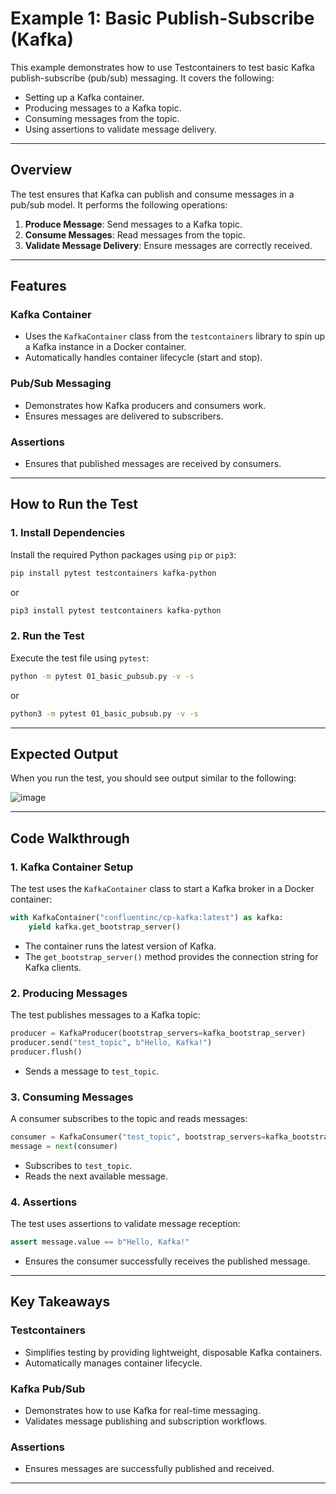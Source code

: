 # Example 1: Basic Publish-Subscribe (Kafka)

This example demonstrates how to use Testcontainers to test basic Kafka publish-subscribe (pub/sub) messaging. It covers the following:

- Setting up a Kafka container.
- Producing messages to a Kafka topic.
- Consuming messages from the topic.
- Using assertions to validate message delivery.

---

## Overview

The test ensures that Kafka can publish and consume messages in a pub/sub model. It performs the following operations:

1. **Produce Message**: Send messages to a Kafka topic.
2. **Consume Messages**: Read messages from the topic.
3. **Validate Message Delivery**: Ensure messages are correctly received.

---

## Features

### Kafka Container

- Uses the `KafkaContainer` class from the `testcontainers` library to spin up a Kafka instance in a Docker container.
- Automatically handles container lifecycle (start and stop).

### Pub/Sub Messaging

- Demonstrates how Kafka producers and consumers work.
- Ensures messages are delivered to subscribers.

### Assertions

- Ensures that published messages are received by consumers.

---

## How to Run the Test

### 1. Install Dependencies

Install the required Python packages using `pip` or `pip3`:

```bash
pip install pytest testcontainers kafka-python
```

or

```bash
pip3 install pytest testcontainers kafka-python
```

### 2. Run the Test

Execute the test file using `pytest`:

```bash
python -m pytest 01_basic_pubsub.py -v -s
```

or

```bash
python3 -m pytest 01_basic_pubsub.py -v -s
```

---

## Expected Output

When you run the test, you should see output similar to the following:

![image](https://github.com/user-attachments/assets/725e9979-685c-4073-80b1-fb466cb427b3)

---

## Code Walkthrough

### 1. Kafka Container Setup

The test uses the `KafkaContainer` class to start a Kafka broker in a Docker container:

```python
with KafkaContainer("confluentinc/cp-kafka:latest") as kafka:
    yield kafka.get_bootstrap_server()
```

- The container runs the latest version of Kafka.
- The `get_bootstrap_server()` method provides the connection string for Kafka clients.

### 2. Producing Messages

The test publishes messages to a Kafka topic:

```python
producer = KafkaProducer(bootstrap_servers=kafka_bootstrap_server)
producer.send("test_topic", b"Hello, Kafka!")
producer.flush()
```

- Sends a message to `test_topic`.

### 3. Consuming Messages

A consumer subscribes to the topic and reads messages:

```python
consumer = KafkaConsumer("test_topic", bootstrap_servers=kafka_bootstrap_server, auto_offset_reset="earliest")
message = next(consumer)
```

- Subscribes to `test_topic`.
- Reads the next available message.

### 4. Assertions

The test uses assertions to validate message reception:

```python
assert message.value == b"Hello, Kafka!"
```

- Ensures the consumer successfully receives the published message.

---

## Key Takeaways

### Testcontainers

- Simplifies testing by providing lightweight, disposable Kafka containers.
- Automatically manages container lifecycle.

### Kafka Pub/Sub

- Demonstrates how to use Kafka for real-time messaging.
- Validates message publishing and subscription workflows.

### Assertions

- Ensures messages are successfully published and received.

---

